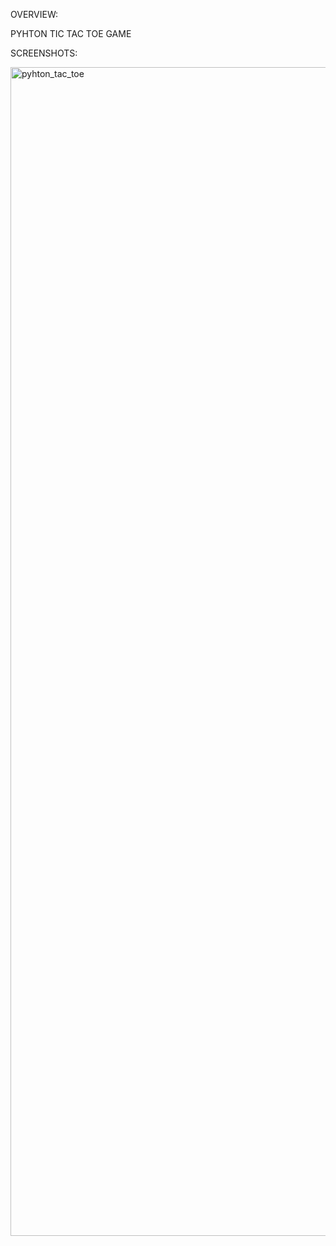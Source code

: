 
OVERVIEW:


PYHTON TIC TAC TOE GAME 






SCREENSHOTS:



<img width="2850" height="1870" alt="pyhton_tac_toe" src="https://github.com/user-attachments/assets/bc072a0a-e78f-49d1-a820-b6c991921bb8" />

